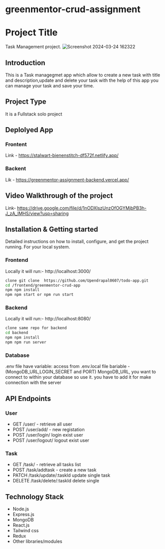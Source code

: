 # greenmentor-crud-assignment
# Project Title
  Task Management project.
  ![Screenshot 2024-03-24 162322](https://github.com/Upendrapal0607/greenmentor-crud-assignment/assets/112810287/40955249-e06b-4cca-84ef-5d13eed68f69)

## Introduction
This is a Task managegmet app which allow to create a new task with title and description,update and delete your task with the help of this app you can manage your task and save your time.
## Project Type
It is a Fullstack solo project
## Deplolyed App

### Frontent
Link - https://stalwart-bienenstitch-df572f.netlify.app/

### Backent
Lik - https://greenmentor-assignment-backend.vercel.app/

## Video Walkthrough of the project

   Link- https://drive.google.com/file/d/1nODXlszUnzOfOGYMjbPB3h-J_zA_IMHS/view?usp=sharing


## Installation & Getting started
Detailed instructions on how to install, configure, and get the project running. For your local system.
### Frontend
Locally it will run:- http://localhost:3000/
```bash
clone git clone  https://github.com/Upendrapal0607/todo-app.git
cd /frontend/greenmentor-crud-app
npm npm install
npm npm start or npm run start
```

### Backend
Locally it will run:- http://localhost:8080/
```bash
clone same repo for backend
cd backend
npm npm install
npm npm run server
```
### Database
.env file have variable: access from .env.local file bariable - (MongoDB_URL,LOGIN_SECRET and PORT)
MongoDB_URL, you want to connect to within your database so use it.
you have to add it for make connection with the server

## API Endpoints
### User 
- GET /user/ - retrieve all user
- POST /user/add/ - new registation 
- POST /user/login/ login exist user
- POST /user/logout/ logout exist user 
### Task 
- GET /task/ - retrieve all tasks list 
- POST /task/addtask - create a new task
- PATCH /task/update/:taskId update single task
- DELETE /task/delete/:taskId delete single  

## Technology Stack
- Node.js
- Express.js
- MongoDB
- React.js
- Tailwind css
- Redux 
- Other libraries/modules
